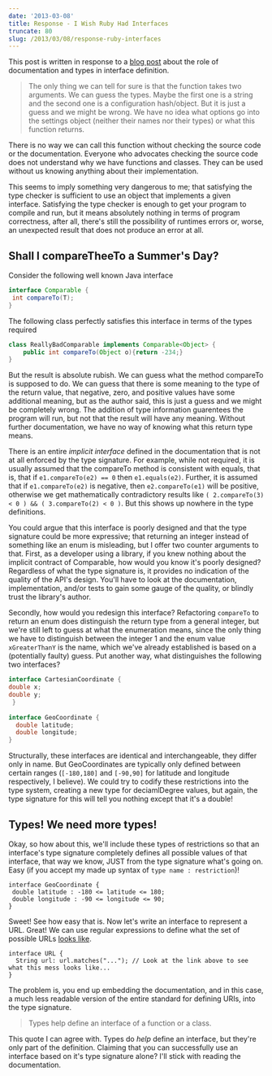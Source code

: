 ```yaml
---
date: '2013-03-08'
title: Response - I Wish Ruby Had Interfaces
truncate: 80
slug: /2013/03/08/response-ruby-interfaces
---
```



This post is written in response to a [blog post](http://victorsavkin.com/post/44861723903/i-wish-ruby-had-interfaces) about the role of documentation and types in interface definition.

> The only thing we can tell for sure is that the function takes two arguments. We can guess the types. Maybe the first one is a string and the second one is a configuration hash/object. But it is just a guess and we might be wrong. We have no idea what options go into the settings object (neither their names nor their types) or what this function returns.

There is no way we can call this function without checking the source code or the documentation. Everyone who advocates checking the source code does not understand why we have functions and classes. They can be used without us knowing anything about their implementation.

This seems to imply something very dangerous to me; that satisfying the type checker is sufficient to use an object that implements a given interface. Satisfying the type checker is enough to get your program to compile and run, but it means absolutely nothing in terms of program correctness, after all, there's still the possibility of runtimes errors or, worse, an unexpected result that does not produce an error at all.

## Shall I compareTheeTo a Summer's Day?

Consider the following well known Java interface

```java
interface Comparable {
 int compareTo(T);
}
```

The following class perfectly satisfies this interface in terms of the types required

```java
class ReallyBadComparable implements Comparable<Object> {
    public int compareTo(Object o){return -234;}
}
```

But the result is absolute rubish. We can guess what the method compareTo is supposed to do. We can guess that there is some meaning to the type of the return value, that negative, zero, and positive values have some additional meaning, but as the author said, this is just a guess and we might be completely wrong. The addition of type information guarentees the program will run, but not that the result will have any meaning. Without further documentation, we have no way of knowing what this return type means.

There is an entire _implicit interface_ defined in the documentation that is not at all enforced by the type signature. For example, while not required, it is usually assumed that the compareTo method is consistent with equals, that is, that if `e1.compareTo(e2) == 0` then `e1.equals(e2)`. Further, it is assumed that if `e1.compareTo(e2)` is negative, then `e2.compareTo(e1)` will be positive, otherwise we get mathematically contradictory results like `( 2.compareTo(3) < 0 ) && ( 3.compareTo(2) < 0 )`. But this shows up nowhere in the type definitions.

You could argue that this interface is poorly designed and that the type signature could be more expressive; that returning an integer instead of something like an enum is misleading, but I offer two counter arguments to that. First, as a developer using a library, if you knew nothing about the implicit contract of Comparable, how would you know it's poorly designed? Regardless of what the type signature is, it provides no indication of the quality of the API's design. You'll have to look at the documentation, implementation, and/or tests to gain some gauge of the quality, or blindly trust the library's author.

Secondly, how would you redesign this interface? Refactoring `compareTo` to return an enum does distinguish the return type from a general integer, but we're still left to guess at what the enumeration means, since the only thing we have to distinguish between the integer 1 and the enum value `xGreaterThanY` is the name, which we've already established is based on a (potentially faulty) guess. Put another way, what distinguishes the following two interfaces?

```java
interface CartesianCoordinate {
double x;
double y;
 }
 
interface GeoCoordinate {
  double latitude;
  double longitude;
}
```

Structurally, these interfaces are identical and interchangeable, they differ only in name. But GeoCoordinates are typically only defined between certain ranges (`[-180,180]` and `[-90,90]` for latitude and longitude respectively, I believe). We could try to codify these restrictions into the type system, creating a new type for deciamlDegree values, but again, the type signature for this will tell you nothing except that it's a double!

## Types! We need more types!

Okay, so how about this, we'll include these types of restrictions so that an interface's type signature completely defines all possible values of that interface, that way we know, JUST from the type signature what's going on. Easy (if you accept my made up syntax of `type name : restriction`)!

```
interface GeoCoordinate {
 double latitude : -180 <= latitude <= 180;
 double longitude : -90 <= longitude <= 90;
}
```

Sweet! See how easy that is. Now let's write an interface to represent a URL. Great! We can use regular expressions to define what the set of possible URLs [looks like](http://blog.mattheworiordan.com/post/13174566389/url-regular-expression-for-links-with-or-without-the).

```
interface URL {
  String url: url.matches("..."); // Look at the link above to see what this mess looks like...
}
```

The problem is, you end up embedding the documentation, and in this case, a much less readable version of the entire standard for defining URIs, into the type signature.

> Types help define an interface of a function or a class.

This quote I can agree with. Types do _help_ define an interface, but they're only part of the definition.  Claiming that you can successfully use an interface based on it's type signature alone? I'll stick with reading the documentation.